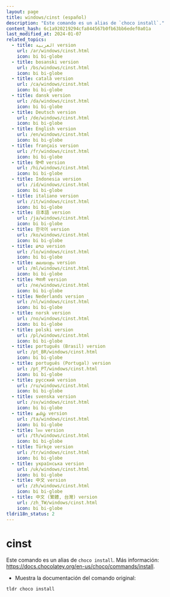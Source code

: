 ```yaml
---
layout: page
title: windows/cinst (español)
description: "Este comando es un alias de `choco install`."
content_hash: 6c1a920219294cfa844567b0fb63bb6edef0a01a
last_modified_at: 2024-01-07
related_topics:
  - title: العربية version
    url: /ar/windows/cinst.html
    icon: bi bi-globe
  - title: bosanski version
    url: /bs/windows/cinst.html
    icon: bi bi-globe
  - title: català version
    url: /ca/windows/cinst.html
    icon: bi bi-globe
  - title: dansk version
    url: /da/windows/cinst.html
    icon: bi bi-globe
  - title: Deutsch version
    url: /de/windows/cinst.html
    icon: bi bi-globe
  - title: English version
    url: /en/windows/cinst.html
    icon: bi bi-globe
  - title: français version
    url: /fr/windows/cinst.html
    icon: bi bi-globe
  - title: हिन्दी version
    url: /hi/windows/cinst.html
    icon: bi bi-globe
  - title: Indonesia version
    url: /id/windows/cinst.html
    icon: bi bi-globe
  - title: italiano version
    url: /it/windows/cinst.html
    icon: bi bi-globe
  - title: 日本語 version
    url: /ja/windows/cinst.html
    icon: bi bi-globe
  - title: 한국어 version
    url: /ko/windows/cinst.html
    icon: bi bi-globe
  - title: ລາວ version
    url: /lo/windows/cinst.html
    icon: bi bi-globe
  - title: മലയാളം version
    url: /ml/windows/cinst.html
    icon: bi bi-globe
  - title: नेपाली version
    url: /ne/windows/cinst.html
    icon: bi bi-globe
  - title: Nederlands version
    url: /nl/windows/cinst.html
    icon: bi bi-globe
  - title: norsk version
    url: /no/windows/cinst.html
    icon: bi bi-globe
  - title: polski version
    url: /pl/windows/cinst.html
    icon: bi bi-globe
  - title: português (Brasil) version
    url: /pt_BR/windows/cinst.html
    icon: bi bi-globe
  - title: português (Portugal) version
    url: /pt_PT/windows/cinst.html
    icon: bi bi-globe
  - title: русский version
    url: /ru/windows/cinst.html
    icon: bi bi-globe
  - title: svenska version
    url: /sv/windows/cinst.html
    icon: bi bi-globe
  - title: தமிழ் version
    url: /ta/windows/cinst.html
    icon: bi bi-globe
  - title: ไทย version
    url: /th/windows/cinst.html
    icon: bi bi-globe
  - title: Türkçe version
    url: /tr/windows/cinst.html
    icon: bi bi-globe
  - title: українська version
    url: /uk/windows/cinst.html
    icon: bi bi-globe
  - title: 中文 version
    url: /zh/windows/cinst.html
    icon: bi bi-globe
  - title: 中文 (繁體, 台灣) version
    url: /zh_TW/windows/cinst.html
    icon: bi bi-globe
tldri18n_status: 2
---
```

# cinst

Este comando es un alias de `choco install`.
Más información: <https://docs.chocolatey.org/en-us/choco/commands/install>.

- Muestra la documentación del comando original:

`tldr choco install`
